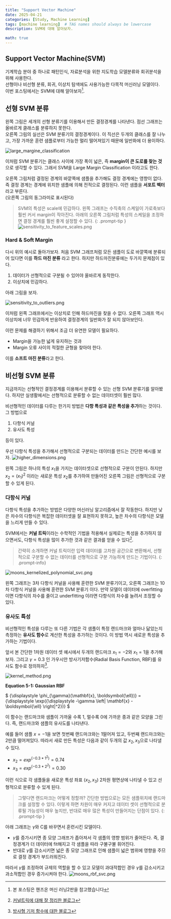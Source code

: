 ```yaml
---
title: "Support Vector Machine"
date: 2025-04-21 
categories: [Study, Machine Learning]
tags: [machine learning]  # TAG names should always be lowercase
description: SVM에 대해 알아보자.  

math: true
---
```


## Support Vector Machine(SVM)
기계학습 분야 중 하나로 패턴인식, 자료분석을 위한 지도학습 모델분류와 회귀분석을 위해 사용한다.\
선형이나 비선형 분류, 회귀, 이상치 탐색에도 사용가능한 다목적 머신러닝 모델이다.\
이번 포스팅에서는 SVM에 대해 알아보자[^1].

[^1]: 본 포스팅은 핸즈온 머신 러닝2판을 참고했습니다

## 선형 SVM 분류
왼쪽 그림은 세개의 선형 분류기를 이용해서 만든 결정경계를 나타낸다. 점선 그래프는 올바르게 클래스를 분류하지 못한다.\
오른쪽 그림의 실선은 SVM 분류기의 결정경계이다. 이 직선은 두개의 클래스를 잘 나누고, 가장 가까운 훈련 샘플로부터 가능한 멀리 떨어져있기 때문에 일반화에 더 용이하다. 

![large_margine_classification](/assets/img/SVM/large_margin_classification.png)

이처럼 SVM 분류기는 클래스 사이에 가장 폭이 넓은, 즉 **margin이 큰 도로를 찾는 것**으로 생각할 수 있다. 
그래서 SVM을 Large Margin Classification 이라고도 한다. 

오른쪽 그림처럼 결정된 경계의 바깥쪽에 샘플을 추가해도 결정 경계에는 영향이 없다. 즉 결정 경계는 경계에 위치한 샘플에 의해 전적으로 결정된다. 이런 샘플을 **서포트 벡터**라고 부른다.\
(오른쪽 그림의 동그라미로 표시된다)


> SVM의 특성은 scale에 민감하다. 왼쪽 그래프는 수직축의 스케일이 가로축보다 훨씬 커서 margin이 작아진다. 아래의 오른쪽 그림처럼 특성의 스케일을 조정하면 결정 경계를 훨씬 좋게 설정할 수 있다.
{: .prompt-tip }
![sensitivity_to_feature_scales.png](/assets/img/SVM/sensitivity_to_feature_scales.png)

### Hard & Soft Margin 
다시 위의 예시로 돌아가보자. 처음 SVM 그래프처럼 모든 샘플이 도로 바깥쪽에 분류되어 있다면 이를 **하드 마진 분류** 라고 한다. 하지만 하드마진분류에는 두가지 문제점이 있다.
1. 데이터가 선형적으로 구분될 수 있어야 올바르게 동작한다. 
2. 이상치에 민감하다.

아래 그림을 보자. 

![sensitivity_to_outliers.png](/assets/img/SVM/sensitivity_to_outliers.png)

이처럼 왼쪽 그래프에서는 이상치로 인해 하드마진을 찾을 수 없다. 오른쪽 그래프 역시 이상치에 너무 민감하게 반응하여 결정경계의 일반화가 잘 되지 않아보인다.

이런 문제를 해결하기 위해서 조금 더 유연한 모델이 필요하다.
* Margin을 가능한 넓게 유지하는 것과
* Margin 오류 사이의 적절한 균형을 찾아야 한다. 

이를 **소프트 마진 분류**라고 한다.


## 비선형 SVM 분류
지금까지는 선형적인 결정경계를 이용해서 분류할 수 있는 선형 SVM 분류기를 알아봤다. 하지만 실생활에서는 선형적으로 분류할 수 없는 데이터셋이 훨씬 많다.

비선형적인 데이터를 다루는 한가지 방법은 **다항 특성과 같은 특성을 추가**하는 것이다. 그 방법으로 
1. 다항식 커널
2. 유사도 특성

등이 있다.

우선 다항식 특성을 추가해서 선형적으로 구분되는 데이터를 만드는 간단한 예시를 보자.
![higher_dimensions.png](/assets/img/SVM/higher_dimensions.png)

왼쪽 그림은 하나의 특성 $x_1$을 가지는 데이터셋으로 선형적으로 구분이 안된다. 하지만 $x_2=(x_1)^2$ 이라는 새로운 특성 $x_2$를 추가하여 만들어진 오른쪽 그림은 선형적으로 구분할 수 있게 된다.

### 다항식 커널
다항식 특성을 추가하는 방법은 다양한 머신러닝 알고리즘에서 잘 작동한다. 하지만 낮은 차수의 다항식은 복잡한 데이터셋을 잘 표현하지 못하고, 높은 차수의 다항식은 모델을 느리게 만들 수 있다.

SVM에서는 **커널 트릭**이라는 수학적인 기법을 적용해서 실제로는 특성을 추가하지 않으면서도, 다항식 특성을 많이 추가한 것과 같은 결과를 얻을 수 있다[^2].


> 간략히 소개하면 커널 트릭이란 입력 데이터를 고차원 공간으로 변환해서, 선형적으로 구분할 수 없는 데이터를 선형적으로 구분 가능하게 만드는 기법이다.
{: .prompt-info}

[^2]: [커널트릭에 대해 잘 정리한 블로그](https://sanghyu.tistory.com/14)

![moons_kernelized_polynomial_svc.png](/assets/img/SVM/moons_kernelized_polynomial_svc.png)

왼쪽 그래프는 3차 다항식 커널을 사용해 훈련한 SVM 분류기이고, 오른쪽 그래프는 10차 다항식 커널을 사용해 훈련한 SVM 분류기 이다. 만약 모델이 데이터에 overfitting 이면 다항식의 차수를 줄이고 underfitting 이라면 다항식의 차수를 늘려서 조정할 수 있다.

### 유사도 특성
비선형적인 특성을 다루는 또 다른 기법은 각 샘플이 특정 랜드마크와 얼마나 닮았는지 측정하는 **유사도 함수**로 계산한 특성을 추가하는 것이다. 이 방법 역시 새로운 특성을 추가하는 기법이다. 

앞서 본 간단한 1차원 데이터 셋 예시에서 두개의 랜드마크 $x_1=-2$와 $x_1=1$을 추가해보자. 그리고 $\gamma=0.3$ 인 가우시안 방사기저함수(Radial Basis Function, RBF)를 유사도 함수로 정의하자[^3].

[^3]: [방사형 기저 함수에 대한 블로그](https://jackyoon5737.tistory.com/157)

![kernel_method.png](/assets/img/SVM/kernel_method.png)

**Equation 5-1: Gaussian RBF**

$
{\displaystyle \phi_{\gamma}(\mathbf{x}, \boldsymbol{\ell})} = {\displaystyle \exp({\displaystyle -\gamma \left\| \mathbf{x} - \boldsymbol{\ell} \right\|^2})}
$

이 함수는 랜드마크와 샘플이 가까울 수록 1, 멀수록 0에 가까운 종과 같은 모양을 그린다. 즉, 랜드마크와 샘플의 유사도를 나타낸다. 

예를 들어 샘플 $x=-1$을 보면 첫번째 랜드마크와는 1떨어져 있고, 두번째 랜드마크와는 2만큼 떨어져있다. 따라서 새로 만든 특성은 다음과 같이 두개의 값 $x_2, x_3$으로 나타낼 수 있다.
* $x_2 = exp^{(-0.3*1^2)}=0.74$
* $x_3 = exp^{(-0.3*2^2)}=0.30$

이런 식으로 각 샘플들을 새로운 특성 좌표 $(x_2, x_3)$ 2차원 평면상에 나타낼 수 있고 선형적으로 분류할 수 있게 된다.

> 그렇다면 랜드마크는 어떻게 정할까? 간단한 방법으로는 모든 샘플위치에 랜드마크를 설정할 수 있다. 이렇게 하면 차원이 매우 커지고 데이터 셋이 선형적으로 분류될 가능성이 매우 높지만, 반대로 매우 많은 특성이 만들어지는 단점이 있다.
{: .prompt-tip }

아래 그래프는 $\gamma$와 C를 바꾸면서 훈련시킨 모델이다.
* $\gamma$를 증가시키면 종 모양 그래프가 좁아져서 각 샘플의 영향 범위가 줄어든다. 즉, 결정경계가 더 데이터에 fit해지고 각 샘플을 따라 구불구불 휘어진다.
* 반대로 $\gamma$를 감소시키면 넓은 종 모양 그래프로 인해 샘플이 넓은 범위에 영향을 주므로 결정 경계가 부드러워진다. 

따라서 $\gamma$를 조정하여 규제의 역할을 할 수 있고 모델이 과대적합인 경우 $\gamma$를 감소시키고 과소적합인 경우 증가시켜야 한다.
![moons_rbf_svc.png](/assets/img/SVM/moons_rbf_svc.png)

